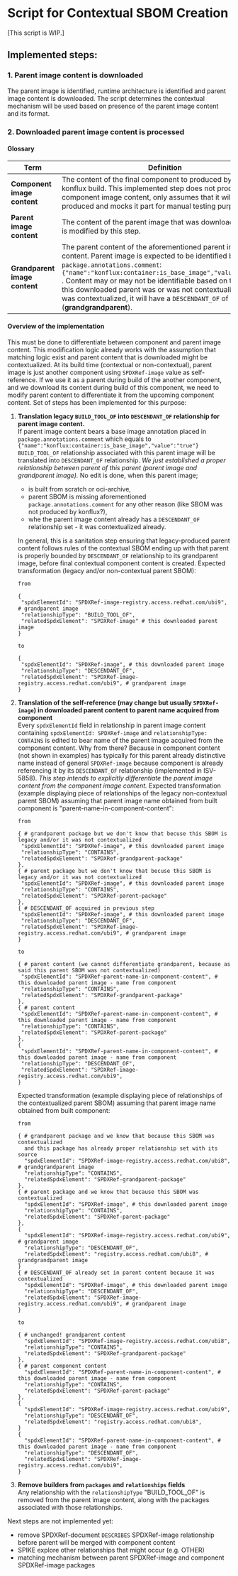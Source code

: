 # Script for Contextual SBOM Creation

[This script is WIP.]

## Implemented steps:

### 1. Parent image content is downloaded
The parent image is identified, runtime architecture is identified and parent
image content is downloaded. The script determines the contextual mechanism will
be used based on presence of the parent image content and its format.

### 2. Downloaded parent image content is processed


#### Glossary

| Term | Definition |
|------|------------|
| **Component image content** | The content of the final component to produced by the konflux build. This implemented step does not produce component image content, only assumes that it will be produced and mocks it part for manual testing purposes. |
| **Parent image content** | The content of the parent image that was downloaded, and it is modified by this step. |
| **Grandparent image content** | The parent content of the aforementioned parent image content. Parent image is expected to be identified by `package.annotations.comment`: `{"name":"konflux:container:is_base_image","value":"true"}` . Content may or may not be identifiable based on the fact if this downloaded parent was or was not contextualized. If it was contextualized, it will have a `DESCENDANT_OF` of its parent (**grandgrandparent**). |

#### Overview of the implementation

This must be done to differentiate between component and parent image content.
This modification logic already works with the assumption that matching logic
exist and parent content that is downloaded might be contextualized. At its
build time (contextual or non-contextual), parent image is just another
component using `SPDXRef-image` value as self-reference. If we use it as a
parent during build of the another component, and we download its content
during build of this component, we need to modify parent content to differentiate
it from the upcoming component content.
Set of steps has been implemented for this purpose:
1. **Translation legacy `BUILD_TOOL_OF` into `DESCENDANT_OF` relationship for
parent image content.**<br>
If parent image content bears a base image annotation placed in
`package.annotations.comment` which equals to
`{"name":"konflux:container:is_base_image","value":"true"}`
`BUILD_TOOL_OF` relationship associated with this parent image will be translated
into `DESCENDANT_OF` relationship.
*We just established a proper relationship between parent of this parent (parent
image and grandparent image).*
No edit is done, when this parent image;
   -  is built from scratch or oci-archive,
   -  parent SBOM is missing aforementioned `package.annotations.comment` for any
other reason (like SBOM was not produced by konflux?),
   - whe the parent image content already has a `DESCENDANT_OF` relationship set -
   it was contextualized already.

    In general, this is a sanitation step ensuring that legacy-produced parent content
follows rules of the contextual SBOM ending up with that parent is properly bounded by
`DESCENDANT_OF` relationship to its grandparent image, before final contextual
component content is created. Expected transformation (legacy and/or non-contextual
parent SBOM):
    ```
    from

    {
     "spdxElementId": "SPDXRef-image-registry.access.redhat.com/ubi9", # grandparent image
     "relationshipType": "BUILD_TOOL_OF",
     "relatedSpdxElement": "SPDXRef-image" # this downloaded parent image
    }

    to

    {
     "spdxElementId": "SPDXRef-image", # this downloaded parent image
     "relationshipType": "DESCENDANT_OF",
     "relatedSpdxElement": "SPDXRef-image-registry.access.redhat.com/ubi9", # grandparent image
    }
    ```
2. **Translation of the self-reference (may change but usually `SPDXRef-image`) in downloaded parent content
to parent name acquired from component**<br>
Every `spdxElementId` field in relationship in parent image content containing
`spdxElementId: SPDXRef-image` and `relationshipType: CONTAINS` is edited to bear
name of the parent image acquired from the component content. Why from there?
Because in component content (not shown in examples) has typically for this parent
already distinctive name instead of general `SPDXRef-image` because component is
already referencing it by its `DESCENDANT_OF` relationship (implemented in ISV-5858).
*This step intends to explicitly differentiate the parent image content from
the component image content.*
Expected transformation (example displaying piece of relationships of the legacy
non-contextual parent SBOM) assuming that parent image name obtained from built
component is "parent-name-in-component-content":
    ```
    from

    { # grandparent package but we don't know that becuse this SBOM is legacy and/or it was not contextualized
     "spdxElementId": "SPDXRef-image", # this downloaded parent image
     "relationshipType": "CONTAINS",
     "relatedSpdxElement": "SPDXRef-grandparent-package"
    },
    { # parent package but we don't know that becuse this SBOM is legacy and/or it was not contextualized
     "spdxElementId": "SPDXRef-image", # this downloaded parent image
     "relationshipType": "CONTAINS",
     "relatedSpdxElement": "SPDXRef-parent-package"
    },
    { # DESCENDANT_OF acquired in previous step
     "spdxElementId": "SPDXRef-image", # this downloaded parent image
     "relationshipType": "DESCENDANT_OF",
     "relatedSpdxElement": "SPDXRef-image-registry.access.redhat.com/ubi9", # grandparent image
    }

    to

    { # parent content (we cannot differentiate grandparent, because as said this parent SBOM was not contextualized)
     "spdxElementId": "SPDXRef-parent-name-in-component-content", # this downloaded parent image - name from component
     "relationshipType": "CONTAINS",
     "relatedSpdxElement": "SPDXRef-grandparent-package"
    },
    { # parent content
     "spdxElementId": "SPDXRef-parent-name-in-component-content", # this downloaded parent image - name from component
     "relationshipType": "CONTAINS",
     "relatedSpdxElement": "SPDXRef-parent-package"
    },
    {
     "spdxElementId": "SPDXRef-parent-name-in-component-content", # this downloaded parent image - name from component
     "relationshipType": "DESCENDANT_OF",
     "relatedSpdxElement": "SPDXRef-image-registry.access.redhat.com/ubi9",
    }
    ```
    Expected transformation (example displaying piece of relationships of the
    contextualized parent SBOM) assuming that parent image name obtained from built
    component:
    ```
    from

    { # grandparent package and we know that because this SBOM was contextualized
      and this package has already proper relationship set with its source
      "spdxElementId": "SPDXRef-image-registry.access.redhat.com/ubi8", # grandgrandparent image
      "relationshipType": "CONTAINS",
      "relatedSpdxElement": "SPDXRef-grandparent-package"
    },
    { # parent package and we know that because this SBOM was contextualized
      "spdxElementId": "SPDXRef-image", # this downloaded parent image
      "relationshipType": "CONTAINS",
      "relatedSpdxElement": "SPDXRef-parent-package"
    },
    {
      "spdxElementId": "SPDXRef-image-registry.access.redhat.com/ubi9", # grandparent image
      "relationshipType": "DESCENDANT_OF",
      "relatedSpdxElement": "registry.access.redhat.com/ubi8", # grandgrandparent image
    }
    { # DESCENDANT_OF already set in parent content because it was contextualized
      "spdxElementId": "SPDXRef-image", # this downloaded parent image
      "relationshipType": "DESCENDANT_OF",
      "relatedSpdxElement": "SPDXRef-image-registry.access.redhat.com/ubi9", # grandparent image
    }

    to

    { # unchanged! grandparent content
      "spdxElementId": "SPDXRef-image-registry.access.redhat.com/ubi8",
      "relationshipType": "CONTAINS",
      "relatedSpdxElement": "SPDXRef-grandparent-package"
    },
    { # parent component content
      "spdxElementId": "SPDXRef-parent-name-in-component-content", # this downloaded parent image - name from component
      "relationshipType": "CONTAINS",
      "relatedSpdxElement": "SPDXRef-parent-package"
    },
    {
      "spdxElementId": "SPDXRef-image-registry.access.redhat.com/ubi9",
      "relationshipType": "DESCENDANT_OF",
      "relatedSpdxElement": "registry.access.redhat.com/ubi8",
    }
    {
      "spdxElementId": "SPDXRef-parent-name-in-component-content", # this downloaded parent image - name from component
      "relationshipType": "DESCENDANT_OF",
      "relatedSpdxElement": "SPDXRef-image-registry.access.redhat.com/ubi9",
    }
    ```

3. **Remove builders from `packages` and `relationships` fields**<br>
Any relationship with the `relationshipType` "BUILD_TOOL_OF" is removed from the
parent image content, along with the packages associated with those relationships.

Next steps are not implemented yet:
- remove SPDXRef-document `DESCRIBES` SPDXRef-image
relationship before parent will be merged with component content
- SPIKE explore other relationships that might occur (e.g. OTHER)
- matching mechanism between parent SPDXRef-image and component
SPDXRef-image packages
